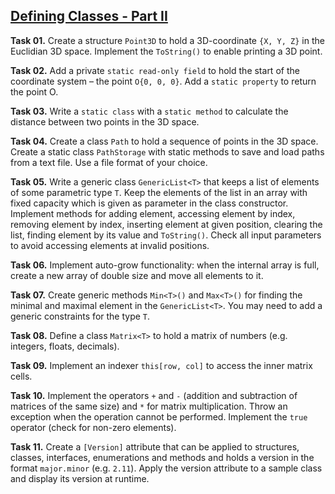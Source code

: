 ## [Defining Classes - Part II](https://github.com/TelerikAcademy/Object-Oriented-Programming/tree/master/02.%20Defining%20Classes%20-%20Part%202)

**Task 01.** Create a structure `Point3D` to hold a 3D-coordinate `{X, Y, Z}` in the Euclidian 3D space. Implement the `ToString()` to enable printing a 3D point.

**Task 02.** Add a private `static read-only field` to hold the start of the coordinate system – the point `O{0, 0, 0}`. Add a `static property` to return the point O.

**Task 03.** Write a `static class` with a `static method` to calculate the distance between two points in the 3D space.

**Task 04.** Create a class `Path` to hold a sequence of points in the 3D space. Create a static class `PathStorage` with static methods to save and load paths from a text file. Use a file format of your choice.

**Task 05.** Write a generic class `GenericList<T>` that keeps a list of elements of some parametric type `T`. Keep the elements of the list in an array with fixed capacity which is given as parameter in the class constructor. Implement methods for adding element, accessing element by index, removing element by index, inserting element at given position, clearing the list, finding element by its value and `ToString()`. Check all input parameters to avoid accessing elements at invalid positions.

**Task 06.** Implement auto-grow functionality: when the internal array is full, create a new array of double size and move all elements to it.

**Task 07.** Create generic methods `Min<T>()` and `Max<T>()` for finding the minimal and maximal element in the `GenericList<T>`. You may need to add a generic constraints for the type `T`.

**Task 08.** Define a class `Matrix<T>` to hold a matrix of numbers (e.g. integers, floats, decimals).

**Task 09.** Implement an indexer `this[row, col]` to access the inner matrix cells.

**Task 10.** Implement the operators `+` and `-` (addition and subtraction of matrices of the same size) and `*` for matrix multiplication. Throw an exception when the operation cannot be performed. Implement the `true` operator (check for non-zero elements).

**Task 11.** Create a `[Version]` attribute that can be applied to structures, classes, interfaces, enumerations and methods and holds a version in the format `major.minor` (e.g. `2.11`). Apply the version attribute to a sample class and display its version at runtime.

